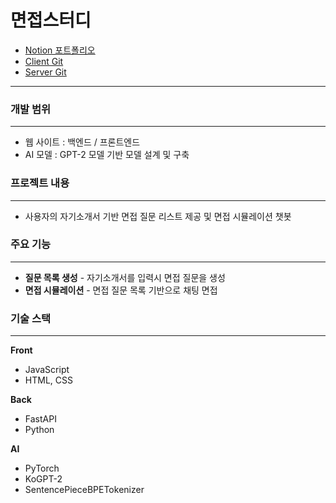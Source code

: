 # 면접스터디
- [Notion 포트폴리오](https://morning-collarbone-330.notion.site/10443fd57b7744a79931dd84fe586d5a)
- [Client Git](https://github.com/leeCodingStudio/interview_dream_client)
- [Server Git](https://github.com/leeCodingStudio/interview_dream_server)
---

### 개발 범위

---

- 웹 사이트 : 백엔드 / 프론트엔드
- AI 모델 : GPT-2 모델 기반 모델 설계 및 구축

### 프로젝트 내용

---

- 사용자의 자기소개서 기반 면접 질문 리스트 제공 및 면접 시뮬레이션 챗봇

### 주요 기능

---

- **질문 목록 생성** - 자기소개서를 입력시 면접 질문을 생성
- **면접 시뮬레이션** - 면접 질문 목록 기반으로 채팅 면접

### 기술 스택

---

**Front**

- JavaScript
- HTML, CSS

**Back**

- FastAPI
- Python

**AI**

- PyTorch
- KoGPT-2
- SentencePieceBPETokenizer
